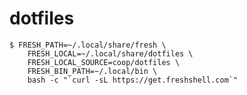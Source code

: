 # dotfiles

    $ FRESH_PATH=~/.local/share/fresh \
        FRESH_LOCAL=~/.local/share/dotfiles \
        FRESH_LOCAL_SOURCE=coop/dotfiles \
        FRESH_BIN_PATH=~/.local/bin \
        bash -c "`curl -sL https://get.freshshell.com`"
